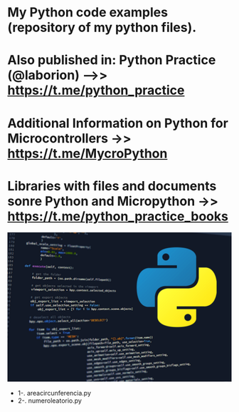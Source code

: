 # My Python code examples (repository of my python files). 
# Also published in: Python Practice (@laborion) -->> https://t.me/python_practice
# Additional Information on Python for Microcontrollers ->> https://t.me/MycroPython
# Libraries with files and documents sonre Python and Micropython ->> https://t.me/python_practice_books


<p align="center">
  <img  src="https://github.com/activeceron/My-Python-code-examples/blob/main/logos/pythoncoding.png" alt"Python logo"/>
</ p>

- 1-. areacircunferencia.py
- 2-. numeroleatorio.py
